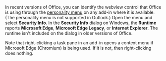 In recent versions of Office, you can identify the webview control that Office is using through the [personality menu](../design/task-pane-add-ins.md#personality-menu) on any add-in where it is available. (The personality menu is not supported in Outlook.) Open the menu and select **Security Info**. In the **Security Info** dialog on Windows, the **Runtime** reports **Microsoft Edge**, **Microsoft Edge Legacy**, or **Internet Explorer**. The runtime isn't included on the dialog in older versions of Office. 

Note that right-clicking a task pane in an add-in opens a context menu if Microsoft Edge (Chromium) is being used. If it is not, then right-clicking does nothing.
